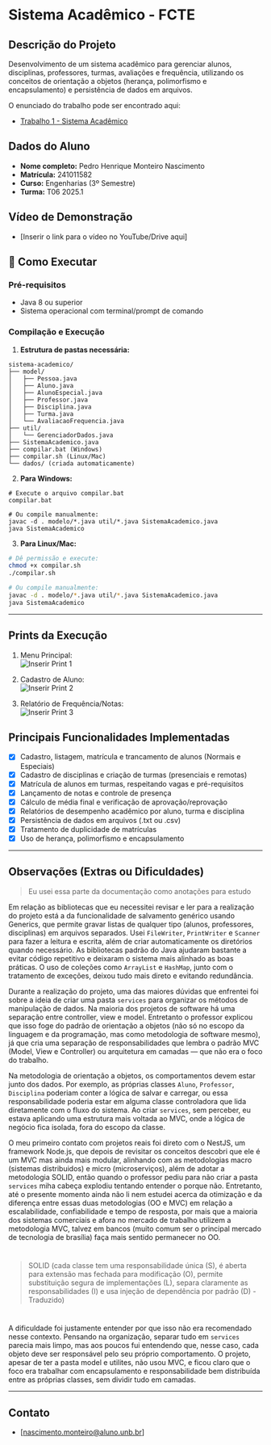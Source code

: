 # Sistema Acadêmico - FCTE

## Descrição do Projeto

Desenvolvimento de um sistema acadêmico para gerenciar alunos, disciplinas, professores, turmas, avaliações e frequência, utilizando os conceitos de orientação a objetos (herança, polimorfismo e encapsulamento) e persistência de dados em arquivos.

O enunciado do trabalho pode ser encontrado aqui:
- [Trabalho 1 - Sistema Acadêmico](https://github.com/lboaventura25/OO-T06_2025.1_UnB_FCTE/blob/main/trabalhos/ep1/README.md)

## Dados do Aluno

- **Nome completo:** Pedro Henrique Monteiro Nascimento
- **Matrícula:** 241011582
- **Curso:** Engenharias (3º Semestre)
- **Turma:** T06 2025.1



## Vídeo de Demonstração

- [Inserir o link para o vídeo no YouTube/Drive aqui]



## 🚀 Como Executar

### Pré-requisitos
- Java 8 ou superior
- Sistema operacional com terminal/prompt de comando

### Compilação e Execução

1. **Estrutura de pastas necessária:**
```
sistema-academico/
├── model/
│   ├── Pessoa.java
│   ├── Aluno.java
│   ├── AlunoEspecial.java
│   ├── Professor.java
│   ├── Disciplina.java
│   ├── Turma.java
│   └── AvaliacaoFrequencia.java
├── util/
│   └── GerenciadorDados.java
├── SistemaAcademico.java
├── compilar.bat (Windows)
├── compilar.sh (Linux/Mac)
└── dados/ (criada automaticamente)
```

2. **Para Windows:**
```batch
# Execute o arquivo compilar.bat
compilar.bat

# Ou compile manualmente:
javac -d . modelo/*.java util/*.java SistemaAcademico.java
java SistemaAcademico
```

3. **Para Linux/Mac:**
```bash
# Dê permissão e execute:
chmod +x compilar.sh
./compilar.sh

# Ou compile manualmente:
javac -d . modelo/*.java util/*.java SistemaAcademico.java
java SistemaAcademico
```

---

## Prints da Execução

1. Menu Principal:  
   ![Inserir Print 1](caminho/do/print1.png)

2. Cadastro de Aluno:  
   ![Inserir Print 2](caminho/do/print2.png)

3. Relatório de Frequência/Notas:  
   ![Inserir Print 3](caminho/do/print3.png)


## Principais Funcionalidades Implementadas

- [x] Cadastro, listagem, matrícula e trancamento de alunos (Normais e Especiais)
- [x] Cadastro de disciplinas e criação de turmas (presenciais e remotas)
- [x] Matrícula de alunos em turmas, respeitando vagas e pré-requisitos
- [x] Lançamento de notas e controle de presença
- [x] Cálculo de média final e verificação de aprovação/reprovação
- [x] Relatórios de desempenho acadêmico por aluno, turma e disciplina
- [x] Persistência de dados em arquivos (.txt ou .csv)
- [x] Tratamento de duplicidade de matrículas
- [x] Uso de herança, polimorfismo e encapsulamento

---

## Observações (Extras ou Dificuldades)
> Eu usei essa parte da documentação como anotações para estudo 

Em relação as bibliotecas que eu necessitei revisar e ler para a realização do projeto está a da funcionalidade de salvamento genérico usando Generics, que permite gravar listas de qualquer tipo (alunos, professores, disciplinas) em arquivos separados. Usei `FileWriter`, `PrintWriter` e `Scanner` para fazer a leitura e escrita, além de criar automaticamente os diretórios quando necessário. As bibliotecas padrão do Java ajudaram bastante a evitar código repetitivo e deixaram o sistema mais alinhado as boas práticas. O uso de coleções como `ArrayList` e `HashMap`, junto com o tratamento de exceções, deixou tudo mais direto e evitando redundância.

Durante a realização do projeto, uma das maiores dúvidas que enfrentei foi sobre a ideia de criar uma pasta `services` para organizar os métodos de manipulação de dados. Na maioria dos projetos de software há uma separação entre controller, view e model. Entretanto o professor explicou que isso foge do padrão de orientação a objetos (não só no escopo da linguagem e da programação, mas como metodologia de software mesmo), já que cria uma separação de responsabilidades que lembra o padrão MVC (Model, View e Controller) ou arquitetura em camadas — que não era o foco do trabalho.

Na metodologia de orientação a objetos, os comportamentos devem estar junto dos dados. Por exemplo, as próprias classes `Aluno`, `Professor`, `Disciplina` poderiam conter a lógica de salvar e carregar, ou essa responsabilidade poderia estar em alguma classe controladora que lida diretamente com o fluxo do sistema. Ao criar `services`, sem perceber, eu estava aplicando uma estrutura mais voltada ao MVC, onde a lógica de negócio fica isolada, fora do escopo da classe. 

O meu primeiro contato com projetos reais foi direto com o NestJS, um framework Node.js, que depois de revisitar os conceitos descobri que ele é um MVC mas ainda mais modular, alinhando com as metodologias macro (sistemas distribuidos) e micro (microserviços), além de adotar a metodologia SOLID, então quando o professor pediu para não criar a pasta `services` miha cabeça explodiu tentando entender o porque não. Entretanto, até o presente momento ainda não li nem estudei acerca da otimização e da diferença entre essas duas metodologias (OO e MVC) em relação a escalabilidade, confiabilidade e tempo de resposta, por mais que a maioria dos sistemas comerciais e afora no mercado de trabalho utilizem a metodologia MVC, talvez em bancos (muito comum ser o principal mercado de tecnologia de brasília) faça mais sentido permanecer no OO.
# 

> SOLID (cada classe tem uma responsabilidade única (S), é aberta para extensão mas fechada para modificação (O), permite substituição segura de implementações (L), separa claramente as responsabilidades (I) e usa injeção de dependência por padrão (D) - Traduzido)

# 
A dificuldade foi justamente entender por que isso não era recomendado nesse contexto. Pensando na organização, separar tudo em `services` parecia mais limpo, mas aos poucos fui entendendo que, nesse caso, cada objeto deve ser responsável pelo seu próprio comportamento. O projeto, apesar de ter a pasta model e utilites, não usou MVC, e ficou claro que o foco era trabalhar com encapsulamento e responsabilidade bem distribuída entre as próprias classes, sem dividir tudo em camadas.


---

## Contato

- [nascimento.monteiro@aluno.unb.br]
